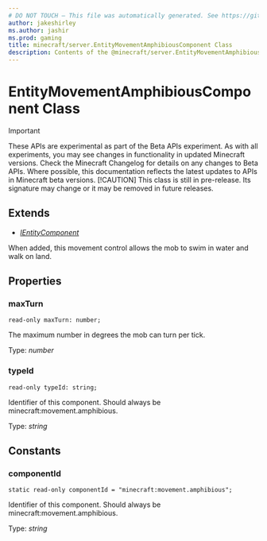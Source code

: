 ```yaml
---
# DO NOT TOUCH — This file was automatically generated. See https://github.com/mojang/minecraftapidocsgenerator to modify descriptions, examples, etc.
author: jakeshirley
ms.author: jashir
ms.prod: gaming
title: minecraft/server.EntityMovementAmphibiousComponent Class
description: Contents of the @minecraft/server.EntityMovementAmphibiousComponent class.
---
```

# EntityMovementAmphibiousComponent Class
>[!IMPORTANT]
>These APIs are experimental as part of the Beta APIs experiment. As with all experiments, you may see changes in functionality in updated Minecraft versions. Check the Minecraft Changelog for details on any changes to Beta APIs. Where possible, this documentation reflects the latest updates to APIs in Minecraft beta versions.
> [!CAUTION]
> This class is still in pre-release.  Its signature may change or it may be removed in future releases.

## Extends
- [*IEntityComponent*](IEntityComponent.md)

When added, this movement control allows the mob to swim in water and walk on land.

## Properties

### **maxTurn**
`read-only maxTurn: number;`

The maximum number in degrees the mob can turn per tick.

Type: *number*

### **typeId**
`read-only typeId: string;`

Identifier of this component. Should always be minecraft:movement.amphibious.

Type: *string*

## Constants

### **componentId**
`static read-only componentId = "minecraft:movement.amphibious";`

Identifier of this component. Should always be minecraft:movement.amphibious.

Type: *string*
